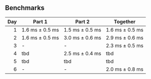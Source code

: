 ## Benchmarks

|  Day | Part 1          | Part 2          | Together        |
| ---: | --------------- | --------------- | --------------- |
|    1 | 1.6 ms ± 0.5 ms | 1.5 ms ± 0.5 ms | 1.6 ms ± 0.5 ms |
|    2 | 1.6 ms ± 0.5 ms | 3.0 ms ± 0.6 ms | 2.9 ms ± 0.6 ms |
|    3 | -               | -               | 2.3 ms ± 0.5 ms |
|    4 | tbd             | 2.5 ms ± 0.4 ms | tbd             |
|    5 | tbd             | tbd             | tbd             |
|    6 | -               | -               | 2.0 ms ± 0.8 ms |
